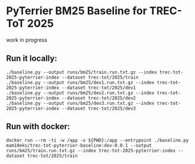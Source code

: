 # PyTerrier BM25 Baseline for TREC-ToT 2025

work in progress

## Run it locally:

```
./baseline.py --output runs/bm25/train.run.txt.gz --index trec-tot-2025-pyterrier-index --dataset trec-tot/2025/train
./baseline.py --output runs/bm25/dev1.run.txt.gz --index trec-tot-2025-pyterrier-index --dataset trec-tot/2025/dev1
./baseline.py --output runs/bm25/dev2.run.txt.gz --index trec-tot-2025-pyterrier-index --dataset trec-tot/2025/dev2
./baseline.py --output runs/bm25/dev3.run.txt.gz --index trec-tot-2025-pyterrier-index --dataset trec-tot/2025/dev3
```


## Run with docker:

```
docker run --rm -ti -w /app -v ${PWD}:/app --entrypoint ./baseline.py mam10eks/trec-tot-pyterrier-baseline:dev-0.0.1 --output runs/bm25/train.run.txt.gz --index trec-tot-2025-pyterrier-index --dataset trec-tot/2025/train
```
